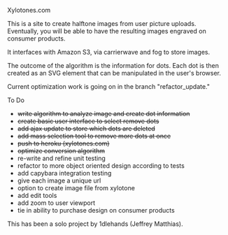 
Xylotones.com

This is a site to create halftone images from user picture uploads. Eventually, you will be able to have the resulting images engraved on consumer products.

It interfaces with Amazon S3, via carrierwave and fog to store images. 

The outcome of the algorithm is the information for dots. Each dot is then created as an SVG element that can be 
manipulated in the user's browser.

Current optimization work is going on in the branch "refactor_update."

To Do
- ~~write algorithm to analyze image and create dot information~~
- ~~create basic user interface to select remove dots~~
- ~~add ajax update to store which dots are deleted~~
- ~~add mass selection tool to remove more dots at once~~
- ~~push to heroku (xylotones.com)~~
- ~~optimize conversion algorithm~~
- re-write and refine unit testing
- refactor to more object oriented design according to tests
- add capybara integration testing
- give each image a unique url
- option to create image file from xylotone
- add edit tools
- add zoom to user viewport
- tie in ability to purchase design on consumer products

This has been a solo project by 1dlehands (Jeffrey Matthias).